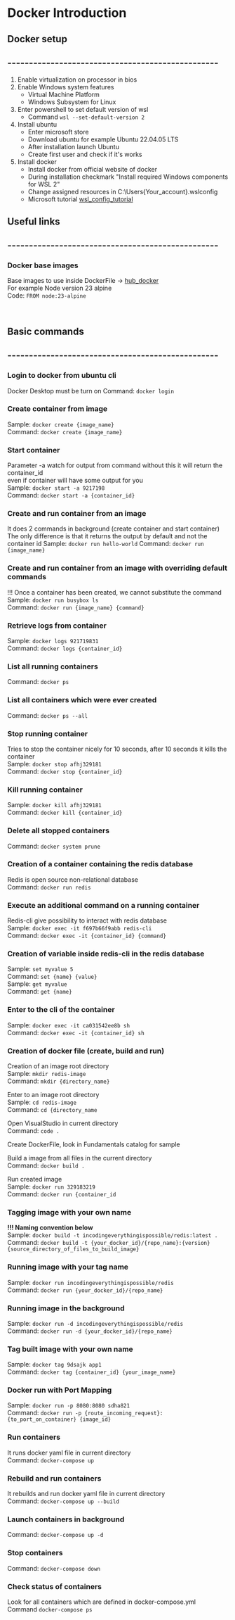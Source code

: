 # Docker Introduction


## Docker setup
## -------------------------------------------------
1. Enable virtualization on processor in bios
2. Enable Windows system features
   - Virtual Machine Platform
   - Windows Subsystem for Linux
3. Enter powershell to set default version of wsl
   - Command `wsl --set-default-version 2`
4. Install ubuntu
   - Enter microsoft store
   - Download ubuntu for example Ubuntu 22.04.05 LTS
   - After installation launch Ubuntu
   - Create first user and check if it's works
5. Install docker
   - Install docker from official website of docker
   - During installation checkmark "Install required Windows components for WSL 2"
   - Change assigned resources in C:\Users\{Your_account}\.wslconfig
   - Microsoft tutorial [wsl_config_tutorial](https://learn.microsoft.com/en-us/windows/wsl/wsl-config#configure-global-options-with-wslconfig)


## Useful links
## -------------------------------------------------

### Docker base images
Base images to use inside DockerFile -> [hub_docker](https://hub.docker.com/)  
For example Node version 23 alpine  
Code: `FROM node:23-alpine`

<br>

## Basic commands
## -------------------------------------------------

### Login to docker from ubuntu cli
Docker Desktop must be turn on
Command: `docker login`

### Create container from image
Sample: `docker create {image_name}`  
Command: `docker create {image_name}`

### Start container
Parameter -a watch for output from command without this it will return the container_id    
even if container will have some output for you  
Sample: `docker start -a 9217198`  
Command: `docker start -a {container_id}`

### Create and run container from an image
It does 2 commands in background (create container and start container)  
The only difference is that it returns the output by default and not the container id
Sample: `docker run hello-world`
Command: `docker run {image_name}`

### Create and run container from an image with overriding default commands
!!! Once a container has been created, we cannot substitute the command  
Sample: `docker run busybox ls`  
Command: `docker run {image_name} {command}`

### Retrieve logs from container
Sample: `docker logs 921719831`  
Command: `docker logs {container_id}`

### List all running containers
Command: `docker ps`

### List all containers which were ever created
Command: `docker ps --all`

### Stop running container
Tries to stop the container nicely for 10 seconds, after 10 seconds it kills the container  
Sample: `docker stop afhj329181`  
Command: `docker stop {container_id}`

### Kill running container
Sample: `docker kill afhj329181`  
Command: `docker kill {container_id}`

### Delete all stopped containers
Command: `docker system prune`

### Creation of a container containing the redis database
Redis is open source non-relational database  
Command: `docker run redis`

### Execute an additional command on a running container
Redis-cli give possibility to interact with redis database  
Sample: `docker exec -it f697b66f9abb redis-cli`  
Command: `docker exec -it {container_id} {command}`

### Creation of variable inside redis-cli in the redis database
Sample: `set myvalue 5`  
Command: `set {name} {value}`  
Sample: `get myvalue`  
Command: `get {name}`

### Enter to the cli of the container
Sample: `docker exec -it ca031542ee8b sh`  
Command: `docker exec -it {container_id} sh`

### Creation of docker file (create, build and run)
Creation of an image root directory   
Sample: `mkdir redis-image`  
Command: `mkdir {directory_name}`

Enter to an image root directory  
Sample: `cd redis-image`  
Command: `cd {directory_name`

Open VisualStudio in current directory  
Command: `code .`

Create DockerFile, look in Fundamentals catalog for sample  

Build a image from all files in the current directory  
Command: `docker build .`

Run created image  
Sample: `docker run 329183219`  
Command: `docker run {container_id`

### Tagging image with your own name
**!!! Naming convention below**  
Sample: `docker build -t incodingeverythingispossible/redis:latest .`  
Command: `docker build -t {your_docker_id}/{repo_name}:{version} {source_directory_of_files_to_build_image}`

### Running image with your tag name
Sample: `docker run incodingeverythingispossible/redis`  
Command: `docker run {your_docker_id}/{repo_name}`

### Running image in the background
Sample: `docker run -d incodingeverythingispossible/redis`  
Command: `docker run -d {your_docker_id}/{repo_name}`

### Tag built image with your own name
Sample: `docker tag 9dsajk app1`  
Command: `docker tag {container_id} {your_image_name}`

### Docker run with Port Mapping
Sample: `docker run -p 8080:8080 sdha821`  
Command: `docker run -p {route_incoming_request}:{to_port_on_container} {image_id}`

### Run containers
It runs docker yaml file in current directory  
Command: `docker-compose up`

### Rebuild and run containers
It rebuilds and run docker yaml file in current directory  
Command: `docker-compose up --build`

### Launch containers in background
Command: `docker-compose up -d`

### Stop containers
Command: `docker-compose down`

### Check status of containers
Look for all containers which are defined in docker-compose.yml  
Command `docker-compose ps`